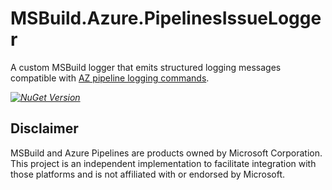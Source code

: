 # MSBuild.Azure.PipelinesIssueLogger

A custom MSBuild logger that emits structured logging messages compatible with
[AZ pipeline logging commands](https://learn.microsoft.com/en-us/azure/devops/pipelines/scripts/logging-commands).


_[![NuGet Version](https://img.shields.io/nuget/v/MSBuild.Azure.PipelinesIssueLogger)](https://www.nuget.org/packages/MSBuild.Azure.PipelinesIssueLogger/)_

## Disclaimer

MSBuild and Azure Pipelines are products owned by Microsoft Corporation.
This project is an independent implementation to facilitate integration with those
platforms and is not affiliated with or endorsed by Microsoft.
